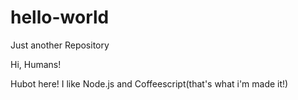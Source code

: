 # hello-world
Just another Repository

Hi, Humans!

Hubot here! I like Node.js and Coffeescript(that's what i'm made it!)
